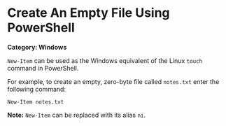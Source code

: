 # Create An Empty File Using PowerShell

__Category: Windows__

`New-Item` can be used as the Windows equivalent of the Linux `touch` command in PowerShell.

For example, to create an empty, zero-byte file called `notes.txt` enter the following command:

```command
New-Item notes.txt
```

__Note:__ `New-Item` can be replaced with its alias `ni`.
